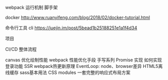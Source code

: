 webpack 运行机制
脚手架

docker
http://www.ruanyifeng.com/blog/2018/02/docker-tutorial.html

命令行工具
cli
https://juejin.im/post/5bead1b25188251e1a1f4d34



项目


CI/CD 整体流程

canvas 优化绘制性能
webpack 性能优化手段
手写系列
    Promise 实现
如何实现登录功能
SSR
webpack热更新原理
EventLoop: node、browser差异
HTML5离线缓存
sass基本用法
CSS modules
一套完整的响应式布局方案

























